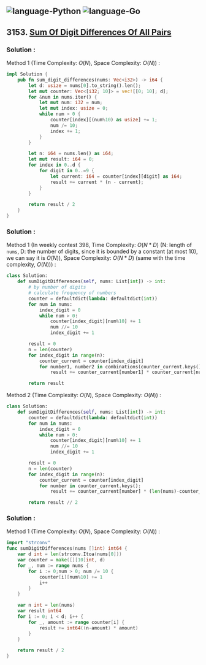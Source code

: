 ![language-Python](https://img.shields.io/badge/Python-ffd43b?style=for-the-badge&logo=PYTHON)
![language-Go](https://img.shields.io/badge/Go-00add8?style=for-the-badge&logo=GO&logoColor=white)
---

## 3153. [Sum Of Digit Differences Of All Pairs](https://leetcode.com/problems/sum-of-digit-differences-of-all-pairs)

### Solution :

Method 1 (Time Complexity: $O(N)$, Space Complexity: $O(N)$) :
```rust
impl Solution {
    pub fn sum_digit_differences(nums: Vec<i32>) -> i64 {
        let d: usize = nums[0].to_string().len();
        let mut counter: Vec<[i32; 10]> = vec![[0; 10]; d];
        for &num in nums.iter() {
            let mut num: i32 = num;
            let mut index: usize = 0;
            while num > 0 {
                counter[index][(num%10) as usize] += 1;
                num /= 10;
                index += 1;
            }
        }

        let n: i64 = nums.len() as i64;
        let mut result: i64 = 0;
        for index in 0..d {
            for digit in 0..=9 {
                let current: i64 = counter[index][digit] as i64;
                result += current * (n - current);
            }
        }

        return result / 2
    }
}
```

### Solution :

Method 1 (In weekly contest 398, Time Complexity: $O(N*D)$ (N: length of `nums`, D: the number of digits, since it is bounded by a constant (at most 10), we can say it is $O(N)$), Space Complexity: $O(N*D)$ (same with the time complexity, $O(N)$)) :
```python
class Solution:
    def sumDigitDifferences(self, nums: List[int]) -> int:
        # by number of digits
        # calculate frequency of numbers
        counter = defaultdict(lambda: defaultdict(int))
        for num in nums:
            index_digit = 0
            while num > 0:
                counter[index_digit][num%10] += 1
                num //= 10
                index_digit += 1

        result = 0
        n = len(counter)
        for index_digit in range(n):
            counter_current = counter[index_digit]
            for number1, number2 in combinations(counter_current.keys(), 2):
                result += counter_current[number1] * counter_current[number2]

        return result
```

Method 2 (Time Complexity: $O(N)$, Space Complexity: $O(N)$) :
```python
class Solution:
    def sumDigitDifferences(self, nums: List[int]) -> int:
        counter = defaultdict(lambda: defaultdict(int))
        for num in nums:
            index_digit = 0
            while num > 0:
                counter[index_digit][num%10] += 1
                num //= 10
                index_digit += 1

        result = 0
        n = len(counter)
        for index_digit in range(n):
            counter_current = counter[index_digit]
            for number in counter_current.keys():
                result += counter_current[number] * (len(nums)-counter_current[number])

        return result // 2
```

### Solution :

Method 1 (Time Complexity: $O(N)$, Space Complexity: $O(N)$) :
```go
import "strconv"
func sumDigitDifferences(nums []int) int64 {
    var d int = len(strconv.Itoa(nums[0]))
    var counter = make([][10]int, d)
    for _, num := range nums {
        for i := 0;num > 0; num /= 10 {
            counter[i][num%10] += 1
            i++
        }
    }

    var n int = len(nums)
    var result int64
    for i := 0; i < d; i++ {
        for _, amount := range counter[i] {
            result += int64((n-amount) * amount)
        }
    }

    return result / 2
}
```
